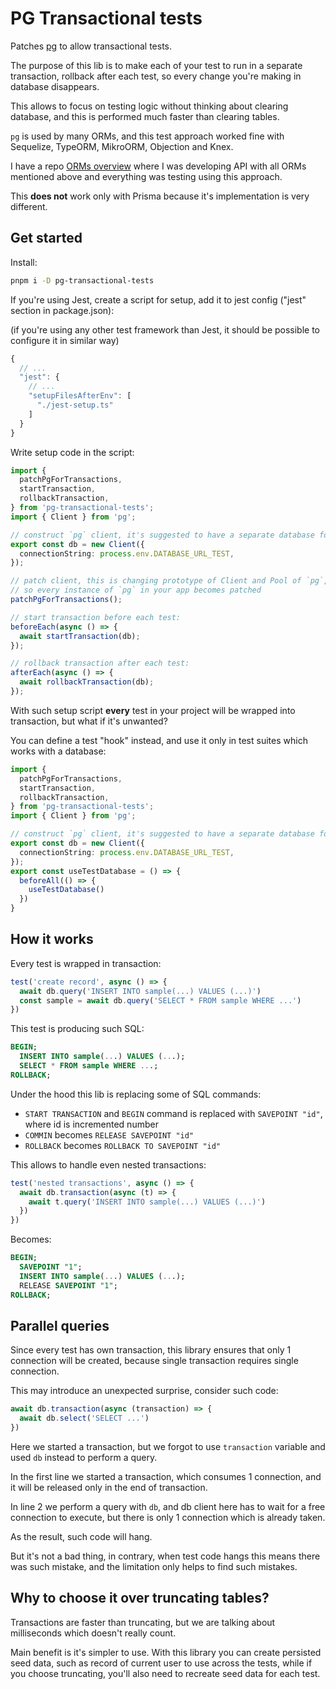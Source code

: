 # PG Transactional tests

Patches [pg](https://npmjs.com/package/pg) to allow transactional tests.

The purpose of this lib is to make each of your test to run in a separate transaction, rollback after each test, so every change you're making in database disappears.

This allows to focus on testing logic without thinking about clearing database, and this is performed much faster than clearing tables.

`pg` is used by many ORMs, and this test approach worked fine with Sequelize, TypeORM, MikroORM, Objection and Knex.

I have a repo [ORMs overview](https://github.com/romeerez/orms-overview) where I was developing API with all ORMs mentioned above and everything was testing using this approach.

This **does not** work only with Prisma because it's implementation is very different.

## Get started

Install:

```sh
pnpm i -D pg-transactional-tests
```


If you're using Jest, create a script for setup, add it to jest config ("jest" section in package.json):

(if you're using any other test framework than Jest, it should be possible to configure it in similar way)

```js
{
  // ...
  "jest": {
    // ...
    "setupFilesAfterEnv": [
      "./jest-setup.ts"
    ]
  }
}
```

Write setup code in the script:

```ts
import {
  patchPgForTransactions,
  startTransaction,
  rollbackTransaction,
} from 'pg-transactional-tests';
import { Client } from 'pg';

// construct `pg` client, it's suggested to have a separate database for tests:
export const db = new Client({
  connectionString: process.env.DATABASE_URL_TEST,
});

// patch client, this is changing prototype of Client and Pool of `pg`,
// so every instance of `pg` in your app becomes patched
patchPgForTransactions();

// start transaction before each test:
beforeEach(async () => {
  await startTransaction(db);
});

// rollback transaction after each test:
afterEach(async () => {
  await rollbackTransaction(db);
});
```

With such setup script **every** test in your project will be wrapped into transaction, but what if it's unwanted?

You can define a test "hook" instead, and use it only in test suites which works with a database:

```ts
import {
  patchPgForTransactions,
  startTransaction,
  rollbackTransaction,
} from 'pg-transactional-tests';
import { Client } from 'pg';

// construct `pg` client, it's suggested to have a separate database for tests:
export const db = new Client({
  connectionString: process.env.DATABASE_URL_TEST,
});
export const useTestDatabase = () => {
  beforeAll(() => {
    useTestDatabase()
  })
}
```

## How it works

Every test is wrapped in transaction:

```ts
test('create record', async () => {
  await db.query('INSERT INTO sample(...) VALUES (...)')
  const sample = await db.query('SELECT * FROM sample WHERE ...')
})
```

This test is producing such SQL:

```sql
BEGIN;
  INSERT INTO sample(...) VALUES (...);
  SELECT * FROM sample WHERE ...;
ROLLBACK;
```

Under the hood this lib is replacing some of SQL commands:

- `START TRANSACTION` and `BEGIN` command is replaced with `SAVEPOINT "id"`, where id is incremented number
- `COMMIN` becomes `RELEASE SAVEPOINT "id"`
- `ROLLBACK` becomes `ROLLBACK TO SAVEPOINT "id"`

This allows to handle even nested transactions:

```ts
test('nested transactions', async () => {
  await db.transaction(async (t) => {
    await t.query('INSERT INTO sample(...) VALUES (...)')
  })
})
```

Becomes:

```sql
BEGIN;
  SAVEPOINT "1";
  INSERT INTO sample(...) VALUES (...);
  RELEASE SAVEPOINT "1";
ROLLBACK;
```

## Parallel queries

Since every test has own transaction, this library ensures that only 1 connection will be created, because single transaction requires single connection.

This may introduce an unexpected surprise, consider such code:

```ts
await db.transaction(async (transaction) => {
  await db.select('SELECT ...')
})
```

Here we started a transaction, but we forgot to use `transaction` variable and used `db` instead to perform a query.

In the first line we started a transaction, which consumes 1 connection, and it will be released only in the end of transaction.

In line 2 we perform a query with `db`, and db client here has to wait for a free connection to execute, but there is only 1 connection which is already taken.

As the result, such code will hang.

But it's not a bad thing, in contrary, when test code hangs this means there was such mistake, and the limitation only helps to find such mistakes.

## Why to choose it over truncating tables?

Transactions are faster than truncating, but we are talking about milliseconds which doesn't really count.

Main benefit is it's simpler to use. With this library you can create persisted seed data, such as record of current user to use across the tests, while if you choose truncating, you'll also need to recreate seed data for each test.
